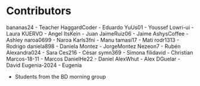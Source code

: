 

Contributors
============

bananas24    - Teacher
HaggardCoder - Eduardo
YuUs01       - Youssef
Lowri-ui     - Laura
KUERVO       - Angel
ItsKein      - Juan
JaimeRuiz06  - Jaime
AshysCoffee  - Ashley
naroa0699    - Naroa
Karls3fni    - Manu
tamasi17     - Mati
rodr1313     - Rodrigo
daniela898   - Daniela
Montez       - JorgeMontez
Nezeon7      - Rubén
Alexandra024 - Sara
Ces216	     - César
symn369      - Simona
filidavid    - Christian
Marcos-18-11 - Marcos
DanielHe22   - Daniel
AlexWhut     - Alex
DGuelar      - David
Eugenia-2024 - Eugenia
* Students from the BD morning group